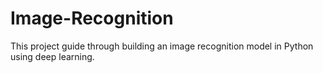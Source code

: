# Image-Recognition
This project guide through building an image recognition model in Python  using deep learning. 
